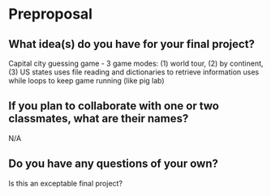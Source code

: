 # Preproposal

## What idea(s) do you have for your final project?

Capital city guessing game -
    3 game modes: (1) world tour, (2) by continent, (3) US states
    uses file reading and dictionaries to retrieve information
    uses while loops to keep game running (like pig lab)


## If you plan to collaborate with one or two classmates, what are their names?

N/A

## Do you have any questions of your own?

Is this an exceptable final project?
